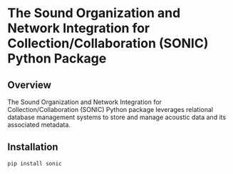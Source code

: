 # The Sound Organization and Network Integration for Collection/Collaboration (SONIC) Python Package

## Overview

The Sound Organization and Network Integration for Collection/Collaboration (SONIC) Python package leverages relational database management systems to store and manage acoustic data and its associated metadata. 

## Installation

```bash
pip install sonic
```
